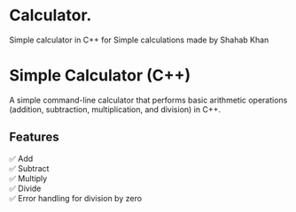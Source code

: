 # Calculator.
Simple calculator in C++ for Simple calculations made by Shahab Khan
# Simple Calculator (C++)

A simple command-line calculator that performs basic arithmetic operations (addition, subtraction, multiplication, and division) in C++.

## Features
✅ Add  
✅ Subtract  
✅ Multiply  
✅ Divide  
✅ Error handling for division by zero  
